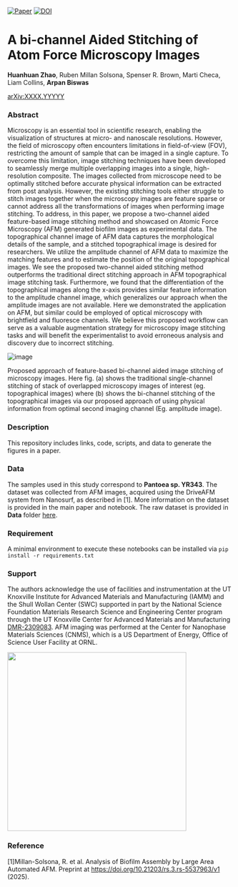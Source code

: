 [![Paper](https://img.shields.io/badge/paper-arXiv%3AXXXX.YYYYY-B31B1B.svg)](https://arxiv.org/abs/XXXX.YYYYY)
[![DOI](https://zenodo.org/badge/DOI/10.5281/zenodo.XXXXXXX.svg)](https://zenodo.org/badge/latestdoi/XXXXYYYYY)

# A bi-channel Aided Stitching of Atom Force Microscopy Images 

**Huanhuan Zhao**, Ruben Millan Solsona, Spenser R. Brown, Marti Checa, Liam Collins, **Arpan Biswas** 

[arXiv:XXXX.YYYYY](https://arxiv.org/abs/XXXX.YYYYY)

### Abstract
Microscopy is an essential tool in scientific research, enabling the visualization of structures at micro- and nanoscale resolutions. However, the field of microscopy often encounters limitations in field-of-view (FOV), restricting the amount of sample that can be imaged in a single capture. To overcome this limitation, image stitching techniques have been developed to seamlessly merge multiple overlapping images into a single, high-resolution composite. The images collected from microscope need to be optimally stitched before accurate physical information can be extracted from post analysis. However, the existing stitching tools either struggle to stitch images together when the microscopy images are feature sparse or cannot address all the transformations of images when performing image stitching. To address, in this paper, we propose a two-channel aided feature-based image stitching method and showcased on Atomic Force Microscopy (AFM) generated biofilm images as experimental data. The topographical channel image of AFM data captures the morphological details of the sample, and a stitched topographical image is desired for researchers. We utilize the amplitude channel of AFM data to maximize the matching features and to estimate the position of the original topographical images. We see the proposed two-channel aided stitching method outperforms the traditional direct stitching approach in AFM topographical image stitching task. Furthermore, we found that the differentiation of the topographical images along the x-axis provides similar feature information to the amplitude channel image, which generalizes our approach when the amplitude images are not available. Here we demonstrated the application on AFM, but similar could be employed of optical microscopy with brightfield and fluoresce channels. We believe this proposed workflow can serve as a valuable augmentation strategy for microscopy image stitching tasks and will benefit the experimentalist to avoid erroneous analysis and discovery due to incorrect stitching.

![image](https://github.com/user-attachments/assets/5cd9fadd-c037-4a04-9cf2-9bbfd6e1840f)

Proposed approach of feature-based bi-channel aided image stitching of microscopy images. Here fig. (a) shows the traditional single-channel stitching of stack of overlapped microscopy images of interest (eg. topographical images) where (b) shows the bi-channel stitching of the topographical images via our proposed approach of using physical information from optimal second imaging channel (Eg. amplitude image). 

### Description
This repository includes links, code, scripts, and data to generate the figures in a paper.

### Data
The samples used in this study correspond to **Pantoea sp. YR343**. The dataset was collected from AFM images, acquired using the DriveAFM system from Nanosurf, as described in [1]. More information on the dataset is provided in the main paper and notebook. The raw dataset is provided in **Data** folder [here](https://github.com/arpanbiswas52/Stitching_AFMimage/tree/main/data). 

### Requirement
A minimal environment to execute these notebooks can be installed via `pip install -r requirements.txt`


### Support

The authors acknowledge the use of facilities and instrumentation at the UT Knoxville Institute for Advanced Materials and Manufacturing (IAMM) and the Shull Wollan Center (SWC) supported in part by the National Science Foundation Materials Research Science and Engineering Center program through the UT Knoxville Center for Advanced Materials and Manufacturing [DMR-2309083](https://www.nsf.gov/awardsearch/showAward?AWD_ID=2309083&HistoricalAwards=false). AFM imaging was performed at the Center for Nanophase Materials Sciences (CNMS), which is a US Department of Energy, Office of Science User Facility at ORNL.

<img width="400px" src="https://mrsec.org/sites/default/files/MRSEC%20logo_clear%20background.png">


### Reference
[1]Millan-Solsona, R. et al. Analysis of Biofilm Assembly by Large Area Automated AFM. Preprint at https://doi.org/10.21203/rs.3.rs-5537963/v1 (2025).


